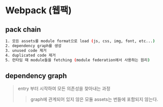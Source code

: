 # Webpack (웹팩)

## pack chain

```sh
1. 모든 assets를 module format으로 load (js, css, img, font, etc...)
2. dependency graph를 생성
3. unused code 제거
4. duplicated code 제거
5. 런타임 때 module들을 fetching (module federation에서 사용하는 원리)
```

## dependency graph

> entry 부터 시작하여 모든 의존성을 찾아내는 과정
>
> > graph에 관계되어 있지 않은 모듈 assets는 번들에 포함되지 않는다.
